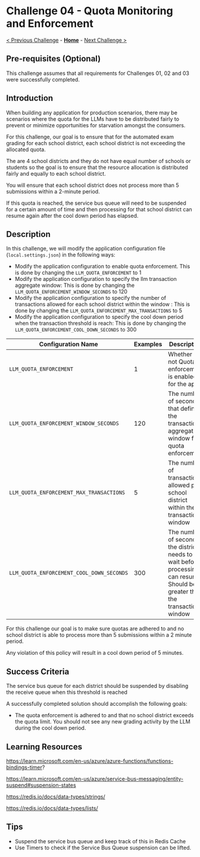 # Challenge 04 - Quota Monitoring and Enforcement

[< Previous Challenge](./Challenge-03.md) - **[Home](../README.md)** - [Next Challenge >](./Challenge-05.md)

## Pre-requisites (Optional)

This challenge assumes that all requirements for Challenges 01, 02 and 03 were successfully completed.

## Introduction

When building any application for production scenarios, there may be scenarios where the quota for the LLMs have to be distributed fairly to prevent or minimize opportunities for starvation amongst the consumers.

For this challenge, our goal is to ensure that for the automated exam grading for each school district, each school district is not exceeding the allocated quota.

The are 4 school districts and they do not have equal number of schools or students so the goal is to ensure that the resource allocation is distributed fairly and equally to each school district.

You will ensure that each school district does not process more than 5 submissions within a 2-minute period. 

If this quota is reached, the service bus queue will need to be suspended for a certain amount of time and then processing for that school district can resume again after the cool down period has elapsed.

## Description

In this challenge, we will modify the application configuration file (`local.settings.json`) in the following ways:

- Modify the application configuration to enable quota enforcement. This is done by changing the `LLM_QUOTA_ENFORCEMENT` to 1
- Modify the application configuration to specify the llm transaction aggregate window: This is done by changing the `LLM_QUOTA_ENFORCEMENT_WINDOW_SECONDS` to 120
- Modify the application configuration to specify the number of transactions allowed for each school district within the window : This is done by changing the `LLM_QUOTA_ENFORCEMENT_MAX_TRANSACTIONS` to 5
- Modify the application configuration to specify the cool down period when the transaction threshold is reach:  This is done by changing the `LLM_QUOTA_ENFORCEMENT_COOL_DOWN_SECONDS` to 300


| Configuration Name | Examples| Description|
|--------------|-----------|------------|
| `LLM_QUOTA_ENFORCEMENT` | 1     | Whether or not Quota enforcement is enabled for the app        |
| `LLM_QUOTA_ENFORCEMENT_WINDOW_SECONDS`      | 120  | The number of seconds that define the transaction aggregation window for quota enforcement       |
| `LLM_QUOTA_ENFORCEMENT_MAX_TRANSACTIONS`      | 5  | The number of transactions allowed per school district within the transaction window       |
| `LLM_QUOTA_ENFORCEMENT_COOL_DOWN_SECONDS`      | 300  | The number of seconds the district needs to wait before processing can resume. Should be greater than the transaction window       |


For this challenge our goal is to make sure quotas are adhered to and no school district is able to process more than 5 submissions within a 2 minute period.

Any violation of this policy will result in a cool down period of 5 minutes.

## Success Criteria

The service bus queue for each district should be suspended by disabling the receive queue when this threshold is reached

A successfully completed solution should accomplish the following goals:

- The quota enforcement is adhered to and that no school district exceeds the quota limit. You should not see any new grading activity by the LLM during the cool down period.



## Learning Resources

https://learn.microsoft.com/en-us/azure/azure-functions/functions-bindings-timer?

https://learn.microsoft.com/en-us/azure/service-bus-messaging/entity-suspend#suspension-states

https://redis.io/docs/data-types/strings/

https://redis.io/docs/data-types/lists/

## Tips
- Suspend the service bus queue and keep track of this in Redis Cache
- Use Timers to check if the Service Bus Queue suspension can be lifted.
